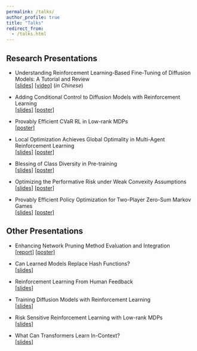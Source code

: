 ```yaml
---
permalink: /talks/
author_profile: true
title: "Talks"
redirect_from:
  - /talks.html
---
```


## Research Presentations

* Understanding Reinforcement Learning-Based Fine-Tuning of Diffusion Models: A Tutorial and Review  
[[slides]](<https://yulaizhao.com/files/slides_RL-finetuning.pdf>) [[video]](https://event.baai.ac.cn/activities/821) (*in Chinese*)

* Adding Conditional Control to Diffusion Models with Reinforcement Learning  
[[slides]](<https://yulaizhao.com/files/slides_adding-control.pdf>) [[poster]](<https://yulaizhao.com/files/poster_adding-control.pdf>)

* Provably Efficient CVaR RL in Low-rank MDPs  
[[poster]](<https://yulaizhao.com/files/poster_risk.pdf>)

* Local Optimization Achieves Global Optimality in Multi-Agent Reinforcement Learning  
[[slides]](<https://yulaizhao.com/files/slides_localpgt.pdf>) [[poster]](<https://yulaizhao.com/files/poster_localpgt.pdf>)

* Blessing of Class Diversity in Pre-training  
[[slides]](<https://yulaizhao.com/files/slides_blessing.pdf>) [[poster]](<https://yulaizhao.com/files/poster_blessing.pdf>)

* Optimizing the Performative Risk under Weak Convexity Assumptions  
[[slides]](<https://yulaizhao.com/files/slides_optml.pdf>) [[poster]](<https://yulaizhao.com/files/poster_optml.pdf>)

* Provably Efficient Policy Optimization for Two-Player Zero-Sum Markov Games  
[[slides]](<https://yulaizhao.com/files/slides_pgt.pdf>) [[poster]](<https://yulaizhao.com/files/poster_pgt.pdf>)

## Other Presentations

* Enhancing Network Pruning Method Evaluation and Integration  
[[report]](<https://yulaizhao.com/files/report_COS598D_final.pdf>) [[poster]](<https://yulaizhao.com/files/poster_COS598D_final.pdf>)

* Can Learned Models Replace Hash Functions?  
[[slides]](<https://yulaizhao.com/files/slides_LMHashing.pdf>)

* Reinforcement Learning From Human Feedback  
[[slides]](<https://yulaizhao.com/files/slides_RLHF.pdf>)

* Training Diffusion Models with Reinforcement Learning  
[[slides]](<https://yulaizhao.com/files/slides_training_diffusion_RL.pdf>)

* Risk Sensitive Reinforcement Learning with Low-rank MDPs  
[[slides]](<https://yulaizhao.com/files/slides_riskRL.pdf>)  

<!-- * Eigenface++: Face Recognition with Deep PCA  
[[report]](<https://yulaizhao.com/files/report_ECE571_final.pdf>) [[slides]](<https://yulaizhao.com/files/slides_ECE571_final.pdf>) -->

* What Can Transformers Learn In-Context?  
[[slides]](<https://yulaizhao.com/files/slides_in_context_learning.pdf>)
